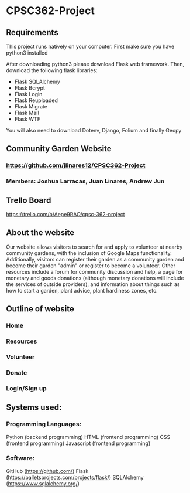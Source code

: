 # CPSC362-Project

## Requirements

This project runs natively on your computer.
First make sure you have python3 installed

After downloading python3 please download Flask web framework.
Then, download the following flask libraries:
* Flask SQLAlchemy
* Flask Bcrypt
* Flask Login
* Flask Reuploaded
* Flask Migrate
* Flask Mail
* Flask WTF

You will also need to download Dotenv, Django, Folium and finally Geopy

## Community Garden Website

### https://github.com/jlinares12/CPSC362-Project

### Members: Joshua Larracas, Juan Linares, Andrew Jun

## Trello Board
https://trello.com/b/Aepe9RAO/cpsc-362-project



## About the website

Our website allows visitors to search for and apply to volunteer at nearby community gardens, with the inclusion of Google Maps functionality. Additionally, visitors can register their garden as a community garden and become their garden "admin" or register to become a volunteer. Other resources include a forum for community discussion and help, a page for monetary and goods donations (although monetary donations will include the services of outside providers), and information about things such as how to start a garden, plant advice, plant hardiness zones, etc.


## Outline of website

### Home

### Resources

### Volunteer

### Donate

### Login/Sign up


## Systems used:

### Programming Languages:

Python      (backend programming)
HTML       (frontend programming)
CSS        (frontend programming)
Javascript (frontend programming)


### Software:

GitHub (https://github.com/)
Flask (https://palletsprojects.com/projects/flask/)
SQLAlchemy (https://www.sqlalchemy.org/)
